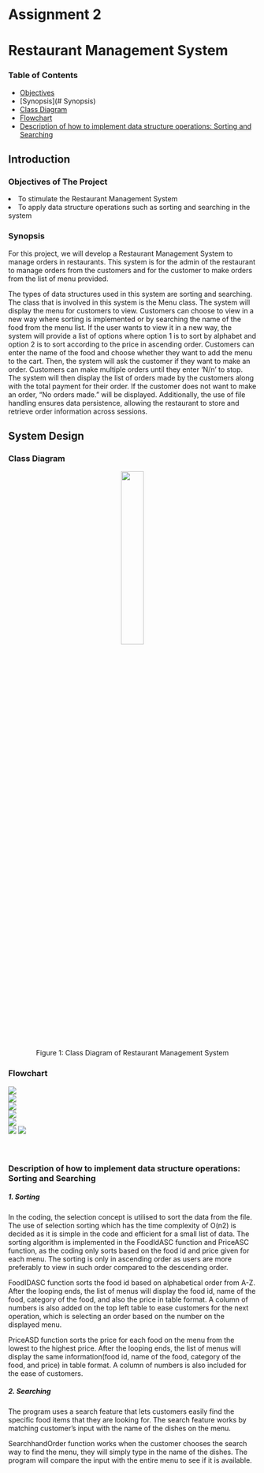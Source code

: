 # Assignment 2
# Restaurant Management System

### Table of Contents
- [Objectives](#-Objectives-of-The-Project)
- [Synopsis](# Synopsis)
- [Class Diagram](#-class-diagram)
- [Flowchart](#-flowchart)
- [Description of how to implement data structure operations: Sorting and Searching](#-description-of-how-to-implement-data-structure-operations-sorting-and-searching)

## Introduction
### Objectives of The Project
<li>To stimulate the Restaurant Management System </li>
<li>To apply data structure operations such as sorting and searching in the system</li>

### Synopsis
For this project, we will develop a Restaurant Management System to manage orders in restaurants. This system is for the admin of the restaurant to manage orders from the customers and for the customer to make orders from the list of menu provided.

The types of data structures used in this system are sorting and searching. The class that is involved in this system is the Menu class. The system will display the menu for customers to view. Customers can choose to view in a new way where sorting is implemented or by searching the name of the food from the menu list. If the user wants to view it in a new way, the system will provide a list of options where option 1 is to sort by alphabet and option 2 is to sort according to the price in ascending order. Customers can enter the name of the food and choose whether they want to add the menu to the cart.  Then, the system will ask the customer if they want to make an order. Customers can make multiple orders until they enter ‘N/n’ to stop. The system will then display the list of orders made by the customers along with the total payment for their order. If the customer does not want to make an order, “No orders made.” will be displayed. Additionally, the use of file handling ensures data persistence, allowing the restaurant to store and retrieve order information across sessions. 

## System Design

### Class Diagram
<p align="center">
<img src="https://github.com/jjn7702/SECJ2013-DSA/blob/main/Submission/sec02/Tupperware/Assignment1/System%20Design/classDiagram.png?raw=true" width="30%"><br>
Figure 1: Class Diagram of Restaurant Management System
</p>

### Flowchart
<p align="center">

  <img src="https://github.com/jjn7702/SECJ2013-DSA/blob/main/Submission/sec02/Tupperware/Assignment1/System%20Design/classDiagramass1-Page-2.png?raw=true"><br>
  <img src="https://github.com/jjn7702/SECJ2013-DSA/blob/main/Submission/sec02/Tupperware/Assignment1/System%20Design/classDiagramass1-Page-6.png?raw=true"><br>
    <img src="https://github.com/jjn7702/SECJ2013-DSA/blob/main/Submission/sec02/Tupperware/Assignment1/System%20Design/classDiagramass1-Page-4.png?raw=true"><br>
    <img src="https://github.com/jjn7702/SECJ2013-DSA/blob/main/Submission/sec02/Tupperware/Assignment1/System%20Design/classDiagramass1-Page-3.drawio.png?raw=true"><br>
    <img src="https://github.com/jjn7702/SECJ2013-DSA/blob/main/Submission/sec02/Tupperware/Assignment1/System%20Design/classDiagramass1-Page-7.png?raw=true"><br>
    <img src="https://github.com/jjn7702/SECJ2013-DSA/blob/main/Submission/sec02/Tupperware/Assignment1/System%20Design/classDiagramass1-Page-5.png?raw=true">
    <img src="https://github.com/jjn7702/SECJ2013-DSA/blob/main/Submission/sec02/Tupperware/Assignment1/System%20Design/classDiagramass1-Page-8.png?raw=true">
  <br><br><br>
</p>




### Description of how to implement data structure operations: Sorting and Searching
##### 1. Sorting

In the coding, the selection concept is utilised to sort the data from the file. The use of selection sorting which has the time complexity of O(n2) is decided as it is simple in the code and efficient for a small list of data. The sorting algorithm is implemented in the FoodIdASC function and PriceASC function, as the coding only sorts based on the food id and price given for each menu. The sorting is only in ascending order as users are more preferably to view in such order compared to the descending order. 

FoodIDASC function sorts the food id based on alphabetical order from A-Z. After the looping ends, the list of menus will display the food id, name of the food, category of the food, and also the price in table format. A column of numbers is also added on the top left table to ease customers for the next operation, which is selecting an order based on the number on the displayed menu. 

PriceASD function sorts the price for each food on the menu from the lowest to the highest price. After the looping ends, the list of menus will display the same information(food id, name of the food, category of the food, and price) in table format. A column of numbers is also included for the ease of customers. 

##### 2. Searching

The program uses a search feature that lets customers easily find the specific food items that they are looking for. The search feature works by matching customer’s input with the name of the dishes on the menu.

SearchhandOrder function works when the customer chooses the search way to find the menu, they will simply type in the name of the dishes. The program will compare the input with the entire menu to see if it is available.


<br>


